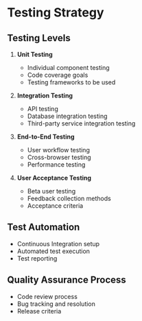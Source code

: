 # Testing Strategy

## Testing Levels
1. **Unit Testing**
   - Individual component testing
   - Code coverage goals
   - Testing frameworks to be used

2. **Integration Testing**
   - API testing
   - Database integration testing
   - Third-party service integration testing

3. **End-to-End Testing**
   - User workflow testing
   - Cross-browser testing
   - Performance testing

4. **User Acceptance Testing**
   - Beta user testing
   - Feedback collection methods
   - Acceptance criteria

## Test Automation
- Continuous Integration setup
- Automated test execution
- Test reporting

## Quality Assurance Process
- Code review process
- Bug tracking and resolution
- Release criteria
